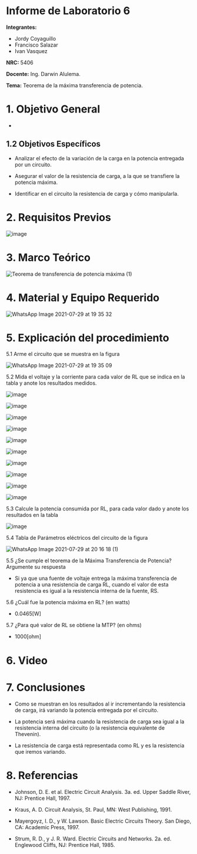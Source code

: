 # Informe de Laboratorio 6
**Integrantes:**

- Jordy Coyaguillo
- Francisco Salazar
- Ivan Vasquez

 **NRC:** 5406
 
 **Docente:** Ing. Darwin Alulema.
 
 **Tema:** Teorema de la máxima transferencia de potencia.
# 1. Objetivo General

- 

## 1.2 Objetivos Específicos

- Analizar el efecto de la variación de la carga en la potencia entregada por un
circuito.
 
- Asegurar el valor de la resistencia de carga, a la que se transfiere la potencia máxima.
 
- Identificar en el circuito la resistencia de carga y cómo manipularla.

# 2. Requisitos Previos

![image](https://user-images.githubusercontent.com/85137954/127583722-86c4c769-4da1-48b1-aec4-127b78881e4f.png)

# 3. Marco Teórico

![Teorema de transferencia de potencia máxima (1)](https://user-images.githubusercontent.com/85137954/127581878-e38fbd6a-4f42-4741-bd5c-da0f08fcf57f.png)

# 4. Material y Equipo Requerido

![WhatsApp Image 2021-07-29 at 19 35 32](https://user-images.githubusercontent.com/85137954/127582473-39d6a5cc-1e31-4865-a3bc-c2bec3e8fd03.jpeg)

# 5. Explicación del procedimiento

5.1 Arme el circuito que se muestra en la figura

![WhatsApp Image 2021-07-29 at 19 35 09](https://user-images.githubusercontent.com/85137954/127582456-e215f34a-f978-4f10-ae94-2caea44f82af.jpeg)

5.2 Mida el voltaje y la corriente para cada valor de RL que se indica en la tabla y anote los resultados medidos.

![image](https://user-images.githubusercontent.com/85137954/127583883-f1317bea-926e-4cf5-90c3-73369f52e016.png)

![image](https://user-images.githubusercontent.com/85137954/127583895-d9710793-a96a-45fe-b24c-bd57a3aec7d3.png)

![image](https://user-images.githubusercontent.com/85137954/127583909-320302e5-39de-4ee0-bb16-9431b114cd95.png)

![image](https://user-images.githubusercontent.com/85137954/127583918-7b26e2f1-e49b-4961-af86-fc7128200838.png)

![image](https://user-images.githubusercontent.com/85137954/127583930-d595150a-ebca-4fcc-afbc-059e27a142c9.png)

![image](https://user-images.githubusercontent.com/85137954/127583939-472b9d55-01cb-4b65-9cd7-4518a1826d64.png)

![image](https://user-images.githubusercontent.com/85137954/127583947-fd155002-e923-47c6-9e4a-7e57c0bb5c0d.png)

![image](https://user-images.githubusercontent.com/85137954/127583954-b199e23d-92f1-4f5e-ae47-48beaf2e080a.png)

![image](https://user-images.githubusercontent.com/85137954/127583958-22561943-78fc-4846-994e-f62ccbaa0c95.png)

![image](https://user-images.githubusercontent.com/85137954/127583969-93c57c12-4b7d-4c11-ba7e-c50bccaeedca.png)

5.3 Calcule la potencia consumida por RL, para cada valor dado y anote los resultados en la tabla

![image](https://user-images.githubusercontent.com/85137954/127584019-850da2f2-7b41-4eb8-9e2a-6e8c55e93b3c.png)

5.4 Tabla de Parámetros eléctricos del circuito de la figura

![WhatsApp Image 2021-07-29 at 20 16 18 (1)](https://user-images.githubusercontent.com/85137954/127585397-18b91f21-086c-4828-b67f-32c2caaca6d5.jpeg)

5.5 ¿Se cumple el teorema de la Máxima Transferencia de Potencia? Argumente su respuesta

- Si ya que  una fuente de voltaje entrega la máxima transferencia de potencia a una resistencia
de carga RL, cuando el valor de esta resistencia es igual a la resistencia interna de la
fuente, RS.

5.6 ¿Cuál fue la potencia máxima en RL? (en watts)

- 0.0465[W]

5.7 ¿Para qué valor de RL se obtiene la MTP? (en ohms)

- 1000[ohm]

# 6. Video



# 7. Conclusiones

- Como se muestran en los resultados al ir incrementando la resistencia de carga, irá variando la potencia entregada por el circuito.
 
- La potencia será máxima cuando la resistencia de carga sea igual a la resistencia interna del circuito (o la resistencia equivalente de Thevenin).
 
- La resistencia de carga está representada como RL y es la resistencia que iremos variando.

# 8. Referencias

- Johnson, D. E. et al. Electric Circuit Analysis. 3a. ed. Upper
Saddle River, NJ: Prentice Hall, 1997.

- Kraus, A. D. Circuit Analysis, St. Paul, MN: West Publishing, 1991.

- Mayergoyz, I. D., y W. Lawson. Basic Electric Circuits Theory.
San Diego, CA: Academic Press, 1997.

- Strum, R. D., y J. R. Ward. Electric Circuits and Networks. 2a.
ed. Englewood Cliffs, NJ: Prentice Hall, 1985.

